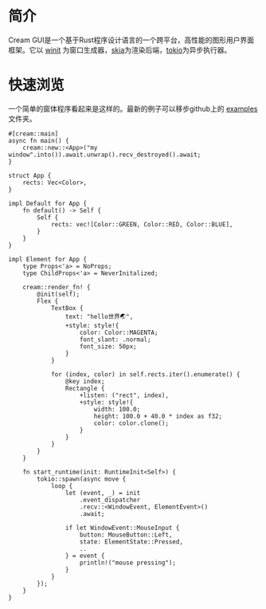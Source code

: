 # 简介
Cream GUI是一个基于Rust程序设计语言的一个跨平台，高性能的图形用户界面框架。它以
[winit](https://crates.io/crates/winit)
为窗口生成器，[skia](https://skia.org/)为渲染后端，[tokio](https://crates.io/crates/tokio)为异步执行器。

# 快速浏览
一个简单的窗体程序看起来是这样的。最新的例子可以移步github上的
[examples](https://github.com/Fancyflame/cream-rs/tree/main/examples)文件夹。
```rust,ignore
#[cream::main]
async fn main() {
    cream::new::<App>("my window".into()).await.unwrap().recv_destroyed().await;
}

struct App {
    rects: Vec<Color>,
}

impl Default for App {
    fn default() -> Self {
        Self {
            rects: vec![Color::GREEN, Color::RED, Color::BLUE],
        }
    }
}

impl Element for App {
    type Props<'a> = NoProps;
    type ChildProps<'a> = NeverInitalized;

    cream::render_fn! {
        @init(self);
        Flex {
            TextBox {
                text: "hello世界🌏",
                +style: style!{
                    color: Color::MAGENTA;
                    font_slant: .normal;
                    font_size: 50px;
                }
            }

            for (index, color) in self.rects.iter().enumerate() {
                @key index;
                Rectangle {
                    +listen: ("rect", index),
                    +style: style!{
                        width: 100.0;
                        height: 100.0 + 40.0 * index as f32;
                        color: color.clone();
                    }
                }
            }
        }
    }

    fn start_runtime(init: RuntimeInit<Self>) {
        tokio::spawn(async move {
            loop {
                let (event, _) = init
                    .event_dispatcher
                    .recv::<WindowEvent, ElementEvent>()
                    .await;

                if let WindowEvent::MouseInput {
                    button: MouseButton::Left,
                    state: ElementState::Pressed,
                    ..
                } = event {
                    println!("mouse pressing");
                }
            }
        });
    }
}
```
